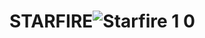 # STARFIRE![Starfire 1 0](https://github.com/KleanOni/STARFIRE/assets/103227752/4c758ec4-2a2c-42ac-9c54-291f1efd6068)
